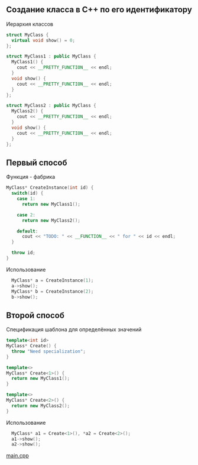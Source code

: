 Создание класса в C++ по его идентификатору
-------------------------------------------
Иерархия классов
``` cpp
struct MyClass {
  virtual void show() = 0;
};

struct MyClass1 : public MyClass {
  MyClass1() {
    cout << __PRETTY_FUNCTION__ << endl;
  }
  void show() {
    cout << __PRETTY_FUNCTION__ << endl;
  }
};

struct MyClass2 : public MyClass {
  MyClass2() {
    cout << __PRETTY_FUNCTION__ << endl;
  }
  void show() {
    cout << __PRETTY_FUNCTION__ << endl;
  }
};

```

Первый способ
-------------
Функция - фабрика
``` cpp
MyClass* CreateInstance(int id) {
  switch(id) {
    case 1:
      return new MyClass1();

    case 2:
      return new MyClass2();

    default:
      cout << "TODO: " << __FUNCTION__ << " for " << id << endl;
  }

  throw id;
}
```

Использование
``` cpp
  MyClass* a = CreateInstance(1);
  a->show();
  MyClass* b = CreateInstance(2);
  b->show();
```

Второй способ
-------------
Спецификация шаблона для определённых значений
``` cpp
template<int id>
MyClass* Create() {
  throw "Need specialization";
}

template<>
MyClass* Create<1>() {
  return new MyClass1();
}

template<>
MyClass* Create<2>() {
  return new MyClass2();
}
```

Использование
``` cpp
  MyClass* a1 = Create<1>(), *a2 = Create<2>();
  a1->show();
  a2->show();
```

[main.cpp](main.cpp)

